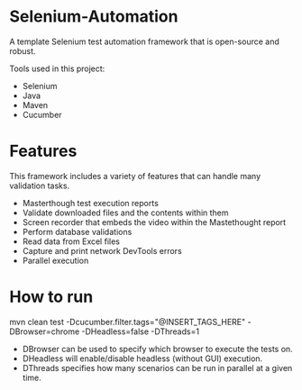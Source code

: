 # Selenium-Automation
A template Selenium test automation framework that is open-source and robust.

Tools used in this project:

- Selenium
- Java
- Maven
- Cucumber

# Features

This framework includes a variety of features that can handle many validation tasks. 

- Masterthough test execution reports
- Validate downloaded files and the contents within them
- Screen recorder that embeds the video within the Mastethought report
- Perform database validations
- Read data from Excel files
- Capture and print network DevTools errors
- Parallel execution

# How to run

mvn clean test -Dcucumber.filter.tags="@INSERT_TAGS_HERE" -DBrowser=chrome -DHeadless=false -DThreads=1

- DBrowser can be used to specify which browser to execute the tests on.
- DHeadless will enable/disable headless (without GUI) execution.
- DThreads specifies how many scenarios can be run in parallel at a given time.
